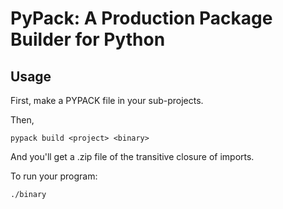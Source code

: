 PyPack: A Production Package Builder for Python
===============================================


Usage
-----

First, make a PYPACK file in your sub-projects.

Then,

```pypack build <project> <binary>```

And you'll get a .zip file of the transitive closure of imports.


To run your program:

```
./binary
````

